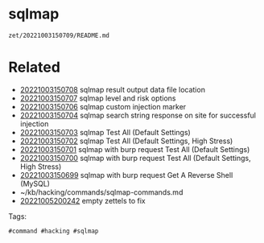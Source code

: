 # sqlmap

` zet/20221003150709/README.md `

# Related

- [20221003150708](/zet/20221003150708/README.md) sqlmap result output data file location
- [20221003150707](/zet/20221003150707/README.md) sqlmap level and risk options
- [20221003150706](/zet/20221003150706/README.md) sqlmap custom injection marker
- [20221003150704](/zet/20221003150704/README.md) sqlmap search string response on site for successful injection
- [20221003150703](/zet/20221003150703/README.md) sqlmap Test All (Default Settings)
- [20221003150702](/zet/20221003150702/README.md) sqlmap Test All (Default Settings, High Stress)
- [20221003150701](/zet/20221003150701/README.md) sqlmap with burp request Test All (Default Settings)
- [20221003150700](/zet/20221003150700/README.md) sqlmap with burp request Test All (Default Settings, High Stress)
- [20221003150699](/zet/20221003150699/README.md) sqlmap with burp request Get A Reverse Shell (MySQL)
- ~/kb/hacking/commands/sqlmap-commands.md
- [20221005200242](/zet/20221005200242/README.md) empty zettels to fix

Tags:

    #command #hacking #sqlmap 
